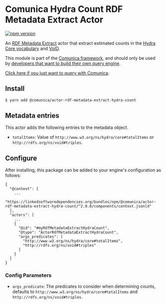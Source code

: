 # Comunica Hydra Count RDF Metadata Extract Actor

[![npm version](https://badge.fury.io/js/%40comunica%2Factor-rdf-metadata-extract-hydra-count.svg)](https://www.npmjs.com/package/@comunica/actor-rdf-metadata-extract-hydra-count)

An [RDF Metadata Extract](https://github.com/comunica/comunica/tree/master/packages/bus-rdf-metadata-extract) actor that
extract estimated counts in the [Hydra Core vocabulary](https://www.hydra-cg.com/spec/latest/core/)
and [VoID](https://www.w3.org/TR/void/).

This module is part of the [Comunica framework](https://github.com/comunica/comunica),
and should only be used by [developers that want to build their own query engine](https://comunica.dev/docs/modify/).

[Click here if you just want to query with Comunica](https://comunica.dev/docs/query/).

## Install

```bash
$ yarn add @comunica/actor-rdf-metadata-extract-hydra-count
```

## Metadata entries

This actor adds the following entries to the metadata object.

* `totalItems`: Value of `http://www.w3.org/ns/hydra/core#totalItems` or `http://rdfs.org/ns/void#triples`.

## Configure

After installing, this package can be added to your engine's configuration as follows:
```text
{
  "@context": [
    ...
    "https://linkedsoftwaredependencies.org/bundles/npm/@comunica/actor-rdf-metadata-extract-hydra-count/^2.0.0/components/context.jsonld"  
  ],
  "actors": [
    ...
    {
      "@id": "#myRdfMetadataExtractHydraCount",
      "@type": "ActorRdfMetadataExtractHydraCount",
      "args_predicates": [
        "http://www.w3.org/ns/hydra/core#totalItems",
        "http://rdfs.org/ns/void#triples"
      ]
    }
  ]
}
```

### Config Parameters

* `args_predicate`: The predicates to consider when determining counts, defaults to `http://www.w3.org/ns/hydra/core#totalItems` and `http://rdfs.org/ns/void#triples`.
